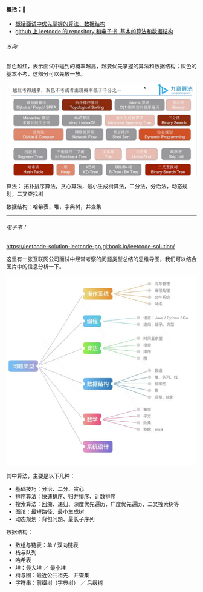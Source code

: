 #### 概括：

- [概括面试中优先掌握的算法，数据结构](#方向)
- [github 上 leetcode 的 repository 和电子书, 基本的算法和数据结构](#电子书)

###### 方向:

颜色越红，表示面试中碰到的概率越高，越要优先掌握的算法和数据结构；灰色的基本不考，这部分可以先放一放。

![方向](./assets/算法和数据结构.jpeg)

算法： 拓扑排序算法，贪心算法，最小生成树算法，二分法，分治法，动态规划，二叉查找树

数据结构：哈希表，堆，字典树，并查集

---

###### 电子书：

https://leetcode-solution-leetcode-pp.gitbook.io/leetcode-solution/

这里有一张互联网公司面试中经常考察的问题类型总结的思维导图，我们可以结合图片中的信息分析一下。

![问题类型](./assets/问题类型总结.jpg)

其中算法，主要是以下几种：

- 基础技巧：分治、二分、贪心
- 排序算法：快速排序、归并排序、计数排序
- 搜索算法：回溯、递归、深度优先遍历，广度优先遍历，二叉搜索树等
- 图论：最短路径、最小生成树
- 动态规划：背包问题、最长子序列

数据结构：

- 数组与链表：单 / 双向链表
- 栈与队列
- 哈希表
- 堆：最大堆 ／ 最小堆
- 树与图：最近公共祖先、并查集
- 字符串：前缀树（字典树） ／ 后缀树

